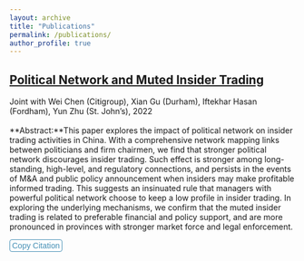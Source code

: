 ```yaml
---
layout: archive
title: "Publications"
permalink: /publications/
author_profile: true
---
```

<!-- 
{% if author.googlescholar %}
  You can also find my articles on <u><a href="{{author.googlescholar}}">my Google Scholar profile</a>.</u>
{% endif %}

{% include base_path %}

{% for post in site.publications reversed %}
  {% include archive-single.html %}
{% endfor %} -->

<!-- fa-link
fa-file-pdf
fa-code
fa-github -->

## [Political Network and Muted Insider Trading](http://dx.doi.org/10.2139/ssrn.4230854)
<a href="https://papers.ssrn.com/sol3/Delivery.cfm/SSRN_ID4230854_code1125739.pdf?abstractid=4230854&mirid=1&type=2"><i class="fas fa-fw fa-file-pdf zoom" aria-hidden="true"></i></a>
Joint with Wei Chen (Citigroup), Xian Gu (Durham), Iftekhar Hasan (Fordham), Yun Zhu (St. John’s), 2022
<br><br> **Abstract:**This paper explores the impact of political network on insider trading activities in China. With a comprehensive network mapping links between politicians and firm chairmen, we find that stronger political network discourages insider trading. Such effect is stronger among long-standing, high-level, and regulatory connections, and persists in the events of M&A and public policy announcement when insiders may make profitable informed trading. This suggests an insinuated rule that managers with powerful political network choose to keep a low profile in insider trading. In exploring the underlying mechanisms, we confirm that the muted insider trading is related to preferable financial and policy support, and are more pronounced in provinces with stronger market force and legal enforcement.

<input type="text" id="citation_muted_insider" style="display:none;" value="Chen, Wei and Gu, Xian and Hasan, Iftekhar and Zhao, Hao and Zhu, Yun, Political Network and Muted Insider Trading (September 27, 2022). Available at SSRN: https://ssrn.com/abstract=4230854 or http://dx.doi.org/10.2139/ssrn.4230854">
<button class="copyButton" data-clipboard-target="#citation_muted_insider">Copy Citation</button>
<span class="tooltip"></span>

<style>
  .copyButton {
    display: inline-block;
    margin-bottom: 0.25em;
    padding: 0.125em 0.25em;
    color: #438EB4;
    text-align: center;
    text-decoration: none !important;
    border: 1px solid;
    border-color: #438EB4;
    border-radius: 4px;
    cursor: pointer;
    background-color: white;
    font-size: 14px;
  }

  .copyButton:hover {
    color: #fff;
    background-color: #438EB4 !important;
  }

  .tooltip {
    position: absolute;
    background-color: rgba(0, 0, 0, 0.8);
    color: white;
    padding: 5px 10px;
    border-radius: 5px;
    font-size: 12px;
    opacity: 1;
    transition: opacity 0.2s ease-out;
    display: none;
  }

  .tooltip.fade {
    opacity: 0;
  }
</style>

<script src="https://cdnjs.cloudflare.com/ajax/libs/clipboard.js/2.0.8/clipboard.min.js"></script>

<script>
  var copyButtons = document.querySelectorAll('.copyButton');
  var tooltips = document.querySelectorAll('.tooltip');

  for (var i = 0; i < copyButtons.length; i++) {
    var clipboard = new ClipboardJS(copyButtons[i], {
      text: function(trigger) {
        return document.querySelector(trigger.getAttribute('data-clipboard-target')).value;
      }
    });

    clipboard.on('success', function(e) {
      var tooltip = e.trigger.nextElementSibling;
      tooltip.textContent = 'Copied!';
      tooltip.style.left = e.trigger.offsetLeft + 'px';
      tooltip.style.top = e.trigger.offsetTop - 30 + 'px';
      tooltip.style.display = 'block';
      tooltip.classList.remove('fade');
      setTimeout(function() {
        tooltip.classList.add('fade');
        setTimeout(function() {
          tooltip.style.display = 'none';
        }, 200);
      }, 1000);
    });

    clipboard.on('error', function(e) {
      alert('Failed to copy text!');
    });
  }
</script>



